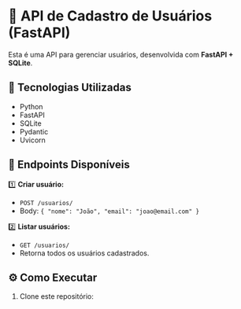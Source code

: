 # 🚀 API de Cadastro de Usuários (FastAPI)

Esta é uma API para gerenciar usuários, desenvolvida com **FastAPI + SQLite**.

## 📌 Tecnologias Utilizadas
- Python
- FastAPI
- SQLite
- Pydantic
- Uvicorn

## 📂 Endpoints Disponíveis
1️⃣ **Criar usuário:**  
   - `POST /usuarios/`  
   - Body: `{ "nome": "João", "email": "joao@email.com" }`

2️⃣ **Listar usuários:**  
   - `GET /usuarios/`  
   - Retorna todos os usuários cadastrados.

## ⚙️ Como Executar
1. Clone este repositório:  
